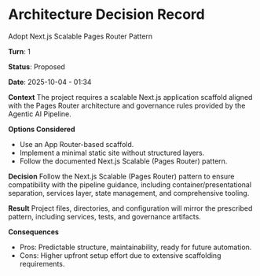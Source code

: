 # Architecture Decision Record

Adopt Next.js Scalable Pages Router Pattern

**Turn**: 1

**Status**: Proposed

**Date**: 2025-10-04 - 01:34

**Context**
The project requires a scalable Next.js application scaffold aligned with the Pages Router architecture and governance rules provided by the Agentic AI Pipeline.

**Options Considered**
- Use an App Router-based scaffold.
- Implement a minimal static site without structured layers.
- Follow the documented Next.js Scalable (Pages Router) pattern.

**Decision**
Follow the Next.js Scalable (Pages Router) pattern to ensure compatibility with the pipeline guidance, including container/presentational separation, services layer, state management, and comprehensive tooling.

**Result**
Project files, directories, and configuration will mirror the prescribed pattern, including services, tests, and governance artifacts.

**Consequences**
- Pros: Predictable structure, maintainability, ready for future automation.
- Cons: Higher upfront setup effort due to extensive scaffolding requirements.
